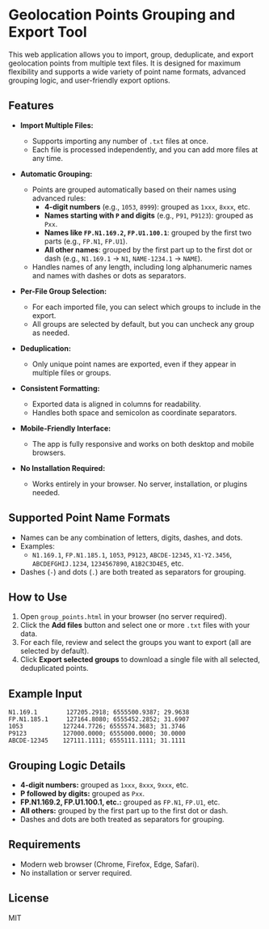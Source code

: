 # Geolocation Points Grouping and Export Tool

This web application allows you to import, group, deduplicate, and export geolocation points from multiple text files. It is designed for maximum flexibility and supports a wide variety of point name formats, advanced grouping logic, and user-friendly export options.

## Features

- **Import Multiple Files:**
  - Supports importing any number of `.txt` files at once.
  - Each file is processed independently, and you can add more files at any time.

- **Automatic Grouping:**
  - Points are grouped automatically based on their names using advanced rules:
    - **4-digit numbers** (e.g., `1053`, `8999`): grouped as `1xxx`, `8xxx`, etc.
    - **Names starting with `P` and digits** (e.g., `P91`, `P9123`): grouped as `Pxx`.
    - **Names like `FP.N1.169.2`, `FP.U1.100.1`**: grouped by the first two parts (e.g., `FP.N1`, `FP.U1`).
    - **All other names**: grouped by the first part up to the first dot or dash (e.g., `N1.169.1` → `N1`, `NAME-1234.1` → `NAME`).
  - Handles names of any length, including long alphanumeric names and names with dashes or dots as separators.

- **Per-File Group Selection:**
  - For each imported file, you can select which groups to include in the export.
  - All groups are selected by default, but you can uncheck any group as needed.

- **Deduplication:**
  - Only unique point names are exported, even if they appear in multiple files or groups.

- **Consistent Formatting:**
  - Exported data is aligned in columns for readability.
  - Handles both space and semicolon as coordinate separators.

- **Mobile-Friendly Interface:**
  - The app is fully responsive and works on both desktop and mobile browsers.

- **No Installation Required:**
  - Works entirely in your browser. No server, installation, or plugins needed.

## Supported Point Name Formats
- Names can be any combination of letters, digits, dashes, and dots.
- Examples:
  - `N1.169.1`, `FP.N1.185.1`, `1053`, `P9123`, `ABCDE-12345`, `X1-Y2.3456`, `ABCDEFGHIJ.1234`, `1234567890`, `A1B2C3D4E5`, etc.
- Dashes (`-`) and dots (`.`) are both treated as separators for grouping.

## How to Use
1. Open `group_points.html` in your browser (no server required).
2. Click the **Add files** button and select one or more `.txt` files with your data.
3. For each file, review and select the groups you want to export (all are selected by default).
4. Click **Export selected groups** to download a single file with all selected, deduplicated points.

## Example Input
```
N1.169.1        127205.2918; 6555500.9387; 29.9638
FP.N1.185.1     127164.8080; 6555452.2852; 31.6907
1053           127244.7726; 6555574.3683; 31.3746
P9123          127000.0000; 6555000.0000; 30.0000
ABCDE-12345    127111.1111; 6555111.1111; 31.1111
```

## Grouping Logic Details
- **4-digit numbers:** grouped as `1xxx`, `8xxx`, `9xxx`, etc.
- **P followed by digits:** grouped as `Pxx`.
- **FP.N1.169.2, FP.U1.100.1, etc.:** grouped as `FP.N1`, `FP.U1`, etc.
- **All others:** grouped by the first part up to the first dot or dash.
- Dashes and dots are both treated as separators for grouping.

## Requirements
- Modern web browser (Chrome, Firefox, Edge, Safari).
- No installation or server required.

## License
MIT
